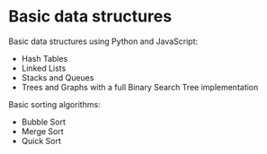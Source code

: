 # Basic data structures

Basic data structures using Python and JavaScript:

- Hash Tables
- Linked Lists
- Stacks and Queues
- Trees and Graphs with a full Binary Search Tree implementation

Basic sorting algorithms:

- Bubble Sort
- Merge Sort
- Quick Sort
